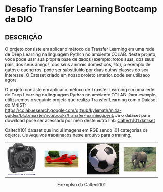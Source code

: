 # Desafio Transfer Learning Bootcamp da DIO


## DESCRIÇÃO

O projeto consiste em aplicar o método de Transfer Learning em uma rede de Deep Learning na linguagem Python no ambiente COLAB. Neste projeto, você pode usar sua própria base de dados (exemplo: fotos suas, dos seus pais, dos seus amigos, dos seus animais domésticos, etc), o exemplo de gatos e cachorros, pode ser substituído por duas outras classes do seu interesse. O Dataset criado em nosso projeto anterior, pode ser utilizado agora.

O projeto consiste em aplicar o método de Transfer Learning em uma rede de Deep Learning na linguagem Python no ambiente COLAB. 
Para exemplo, utilizaremos o seguinte projeto que realiza Transfer Learning com o Dataset do MNIST:  
https://colab.research.google.com/github/kylemath/ml4a-guides/blob/master/notebooks/transfer-learning.ipynb
Já o dataset para download pode ser acessado por meio deste outro link:
 [Caltech101 dataset](http://www.vision.caltech.edu/Image_Datasets/Caltech101/) 

Caltech101 dataset que inclui imagens em RGB sendo 101 categorias de objetos. 
Os Arquivos trabalhados neste arquivo para o training.

<table align='center'>
<tr>
<td><img src = 'images/cal1.jpg'>
<td><img src = 'images/cal2.jpg'>
<td><img src = 'images/cal3.jpg'>
<td><img src = 'images/cal4.jpg'>
</tr>
</table>

<p align="center">
Exemplso do Caltech101
</p>


